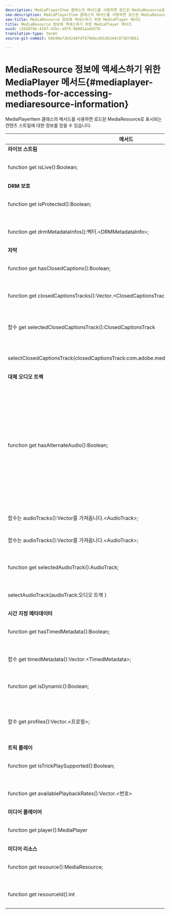 ```yaml
---
description: MediaPlayerItem 클래스의 메서드를 사용하면 로드된 MediaResource로 표시되는 컨텐츠 스트림에 대한 정보를 얻을 수 있습니다.
seo-description: MediaPlayerItem 클래스의 메서드를 사용하면 로드된 MediaResource로 표시되는 컨텐츠 스트림에 대한 정보를 얻을 수 있습니다.
seo-title: MediaResource 정보에 액세스하기 위한 MediaPlayer 메서드
title: MediaResource 정보에 액세스하기 위한 MediaPlayer 메서드
uuid: c2d18f8e-4107-42bc-a975-9b881aadd27b
translation-type: tm+mt
source-git-commit: b9e98ef2b4246fdfd79ebcd91db344c97367d661

---
```



# MediaResource 정보에 액세스하기 위한 MediaPlayer 메서드{#mediaplayer-methods-for-accessing-mediaresource-information}

MediaPlayerItem 클래스의 메서드를 사용하면 로드된 MediaResource로 표시되는 컨텐츠 스트림에 대한 정보를 얻을 수 있습니다.

<table frame="all" colsep="1" rowsep="1" id="table_77B55D506FE24326A03D97AA087231FF"> 
 <thead> 
  <tr rowsep="1"> 
   <th colname="2" class="entry"> 메서드 </th> 
   <th colname="3" class="entry"> 설명 </th> 
  </tr> 
 </thead>
 <tbody> 
  <tr rowsep="1"> 
   <td colname="1"> <b>라이브 스트림 </b> </td> 
   <td colname="2"> </td>
  </tr> 
  <tr rowsep="1"> 
   <td colname="2"> <span class="codeph"> function get isLive():Boolean; </span> </td> 
   <td colname="3"> <p>스트림이 라이브인 경우 True;VOD인 경우 false입니다. </p> </td> 
  </tr> 
  <tr rowsep="1"> 
   <td colname="1"> <b>DRM 보호</b> </td> 
   <td colname="2"> </td>
  </tr> 
  <tr rowsep="1"> 
   <td colname="2"> <span class="codeph"> function get isProtected():Boolean; </span> </td> 
   <td colname="3"> <p>스트림이 DRM으로 보호되는 경우 true입니다. </p> </td> 
  </tr> 
  <tr rowsep="1"> 
   <td colname="2"> <span class="codeph"> function get drmMetadataInfos():벡터.&lt;DRMMetadataInfo&gt;; </span> </td> 
   <td colname="3"> <p>매니페스트에서 검색된 모든 DRM 메타데이터 개체를 나열합니다. </p> </td> 
  </tr> 
  <tr rowsep="1"> 
   <td colname="1"> <b>자막</b> </td> 
   <td colname="2"> </td>
  </tr> 
  <tr rowsep="1"> 
   <td colname="2"> <span class="codeph"> function get hasClosedCaptions():Boolean; </span> </td> 
   <td colname="3"> <p>자막 트랙을 사용할 수 있으면 true입니다. </p> </td> 
  </tr> 
  <tr rowsep="1"> 
   <td colname="2"> <span class="codeph"> function get closedCaptionsTracks():Vector.&lt;ClosedCaptionsTrack&gt;; </span> </td> 
   <td colname="3"> <p>사용 가능한 자막 트랙 목록을 제공합니다. </p> </td> 
  </tr> 
  <tr rowsep="1"> 
   <td colname="2"> <span class="codeph"> 함수 get selectedClosedCaptionsTrack():ClosedCaptionsTrack </span> </td> 
   <td colname="3"> <p>SelectClosedCaptionsTrack을 사용하여 선택한 현재 닫힌 캡션 트랙을 <span class="codeph"> 검색합니다 </span>. </p> </td> 
  </tr> 
  <tr rowsep="1"> 
   <td colname="2"> <span class="codeph"> selectClosedCaptionsTrack(closedCaptionsTrack:com.adobe.mediacore.info:ClosedCaptionsTrack) </span> </td> 
   <td colname="3"> <p>자막 트랙을 현재 자막 트랙으로 설정합니다. </p> </td> 
  </tr> 
  <tr rowsep="1"> 
   <td colname="1"> <b>대체 오디오 트랙 </b> </td> 
   <td colname="2"> </td>
  </tr> 
  <tr rowsep="1"> 
   <td colname="2"> <span class="codeph"> function get hasAlternateAudio():Boolean; </span> </td> 
   <td colname="3"> <p>스트림에 대체 오디오 트랙이 있으면 true입니다. </p> <p>팁: 기본(기본) 오디오 트랙은 대체 오디오 트랙 목록에도 포함되어 있습니다. </p> <p>데스크탑 HLS용 TVSDK는 기본 오디오 트랙을 대체 오디오 트랙 목록의 항목 중 하나로 간주합니다. 이로 인해 MediaPlayerItem.hasAlternateAudio가 <span class="codeph"> false를 </span> 반환하는 유일한 경우는 스트림에 오디오가 전혀 없을 때입니다. 내용에 오디오 트랙이 하나만 있으면 이 메서드는 true를 반환하고 AudioTracks를 <span class="codeph"> 사용하면 단일 요소(기본 오디오 트랙)가 있는 목록을 </span> 반환합니다. </p> </td> 
  </tr> 
  <tr rowsep="1"> 
   <td colname="2"> <span class="codeph"> 함수는 audioTracks():Vector를 가져옵니다.&lt;AudioTrack&gt;; </span> </td> 
   <td colname="3"> 사용 가능한 대체 오디오 트랙 목록을 제공합니다. </td> 
  </tr> 
  <tr rowsep="1"> 
   <td colname="2"> <span class="codeph"> 함수는 audioTracks():Vector를 가져옵니다.&lt;AudioTrack&gt;; </span> </td> 
   <td colname="3"> <p>사용 가능한 대체 오디오 트랙 목록을 제공합니다. </p> </td> 
  </tr> 
  <tr rowsep="1"> 
   <td colname="2"> <span class="codeph"> function get selectedAudioTrack():AudioTrack; </span> </td> 
   <td colname="3"> <p>[오디오 트랙]을 선택하여 선택한 오디오 트랙을 <span class="codeph"> 검색합니다 </span>. </p> </td> 
  </tr> 
  <tr rowsep="1"> 
   <td colname="2"> <span class="codeph"> selectAudioTrack(audioTrack:오디오 트랙 ) </span> </td> 
   <td colname="3"> <p>현재 오디오 트랙으로 사용할 오디오 트랙을 선택합니다. </p> </td> 
  </tr> 
  <tr rowsep="1"> 
   <td colname="1"> <b>시간 지정 메타데이터</b> </td> 
   <td colname="2"> </td>
  </tr> 
  <tr rowsep="1"> 
   <td colname="2"> <span class="codeph"> function get hasTimedMetadata():Boolean; </span> </td> 
   <td colname="3"> <p>스트림에 시간 지정 메타데이터가 연결되어 있으면 true입니다. </p> </td> 
  </tr> 
  <tr rowsep="1"> 
   <td colname="2"> <span class="codeph"> 함수 get timedMetadata():Vector.&lt;TimedMetadata&gt;; </span> </td> 
   <td colname="3"> <p>스트림과 연관된 시간 메타데이터 개체의 목록을 제공합니다. </p> </td> 
  </tr> 
  <tr rowsep="1"> 
   <td colname="2"> <span class="codeph"> function get isDynamic():Boolean; </span> </td> 
   <td colname="3"> <p>스트림이 MBR(다중 비트 전송률) 스트림이면 true입니다. </p> </td> 
  </tr> 
  <tr rowsep="1"> 
   <td colname="2"> <span class="codeph"> 함수 get profiles():Vector.&lt;프로필&gt;; </span> </td> 
   <td colname="3"> <p>연결된 비트 전송률 프로파일 목록을 제공합니다. 각 프로필에 대해 해당 비트율, 프로파일의 높이와 너비를 검색할 수 있습니다. </p> </td> 
  </tr> 
  <tr rowsep="1"> 
   <td colname="1"> <b>트릭 플레이 </b> </td> 
   <td colname="2"> </td>
  </tr> 
  <tr rowsep="1"> 
   <td colname="2"> <span class="codeph"> function get isTrickPlaySupported():Boolean; </span> </td> 
   <td colname="3"> <p>플레이어가 빨리 감기, 되감기 및 다시 시작을 지원하는 경우 true입니다. </p> </td> 
  </tr> 
  <tr rowsep="1"> 
   <td colname="2"> <span class="codeph"> function get availablePlaybackRates():Vector.&lt;번호&gt; </span> </td> 
   <td colname="3"> <p>트릭 플레이 기능의 컨텍스트에서 사용 가능한 재생 속도 목록을 제공합니다. </p> </td> 
  </tr> 
  <tr rowsep="1"> 
   <td colname="1"> <b>미디어 플레이어 </b> </td> 
   <td colname="2"> </td>
  </tr> 
  <tr rowsep="1"> 
   <td colname="2"> <span class="codeph"> function get player():MediaPlayer </span> </td> 
   <td colname="3"> <p>현재 이 플레이어와 연결된 미디어 플레이어를 반환합니다. </p> </td> 
  </tr> 
  <tr rowsep="1"> 
   <td colname="1"> <b>미디어 리소스</b> </td> 
   <td colname="2"> </td>
  </tr> 
  <tr rowsep="1"> 
   <td colname="2"> <span class="codeph"> function get resource():MediaResource; </span> </td> 
   <td colname="3"> <p>이 항목과 연결된 미디어 리소스를 반환합니다. </p> </td> 
  </tr> 
  <tr rowsep="0"> 
   <td colname="2"> <span class="codeph"> function get resourceId():int </span> </td> 
   <td colname="3"> <p>이 항목과 연결된 미디어 식별자를 반환합니다. </p> </td> 
  </tr> 
 </tbody> 
</table>

